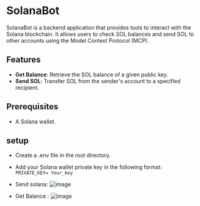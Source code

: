 # SolanaBot

SolanaBot is a backend application that provides tools to interact with the Solana blockchain. It allows users to check SOL balances and send SOL to other accounts using the Model Context Protocol (MCP).

## Features

- **Get Balance**: Retrieve the SOL balance of a given public key.
- **Send SOL**: Transfer SOL from the sender's account to a specified recipient.

## Prerequisites
- A Solana wallet.

## setup
- Create a .env file in the root directory.
- Add your Solana wallet private key in the following format:
``` PRIVATE_KEY= Your_key```

- Send solana:
![image](https://github.com/user-attachments/assets/3ae73f68-af9d-41ab-b95c-bf9031a47c71)

- Get Balance :
![image](https://github.com/user-attachments/assets/a47eb931-c38b-4c8f-ade3-53d96ce2b09d)

